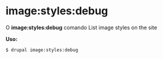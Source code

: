 # image:styles:debug
O **image:styles:debug** comando List image styles on the site

**Uso:**
```
$ drupal image:styles:debug 
```
